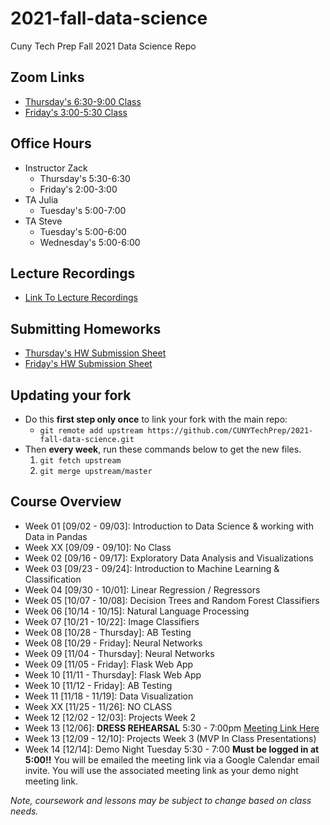 # 2021-fall-data-science
Cuny Tech Prep Fall 2021 Data Science Repo

## Zoom Links
* [Thursday's 6:30-9:00 Class](https://us02web.zoom.us/j/89733575001?pwd=bU5VU0s2cE1CVndvbUVDOHd2UG1YUT09)
* [Friday's 3:00-5:30 Class]( https://us02web.zoom.us/j/89417050425?pwd=Nlk0NWdSVk96ZmppRG9vZjd2ZmhBZz09)

## Office Hours
* Instructor Zack
	* Thursday's	5:30-6:30
	* Friday's		2:00-3:00
* TA Julia
	* Tuesday's		5:00-7:00
* TA Steve
	* Tuesday's		5:00-6:00
	* Wednesday's	5:00-6:00

## Lecture Recordings
* [Link To Lecture Recordings](https://docs.google.com/document/d/1GHjGsqNhzEGL1xAxilCX-wFNUdnZwcBD58_zBQKkgu4/edit?usp=sharing)


## Submitting Homeworks
* [Thursday's HW Submission Sheet](https://docs.google.com/spreadsheets/d/1AZtto_TvDB3P68p-uC7DGIHQrwLEAv0cK-rXlD61aP0/edit#gid=0)
* [Friday's HW Submission Sheet](https://docs.google.com/spreadsheets/d/1NyZKCvHBJOTkCq9Y_YVnKi9fmuXiokWb9VRPQ3HuviI/edit?usp=sharing)


## Updating your fork
* Do this __first step only once__ to link your fork with the main repo:  
	* `git remote add upstream https://github.com/CUNYTechPrep/2021-fall-data-science.git`
* Then __every week__, run these commands below to get the new files.
	1. `git fetch upstream`
	2. `git merge upstream/master`


## Course Overview
* Week 01 [09/02 - 09/03]:  Introduction to Data Science & working with Data in Pandas
* Week XX [09/09 - 09/10]:  No Class
* Week 02 [09/16 - 09/17]:  Exploratory Data Analysis and Visualizations
* Week 03 [09/23 - 09/24]:  Introduction to Machine Learning & Classification
* Week 04 [09/30 - 10/01]:  Linear Regression / Regressors
* Week 05 [10/07 - 10/08]:  Decision Trees and Random Forest Classifiers
* Week 06 [10/14 - 10/15]:  Natural Language Processing
* Week 07 [10/21 - 10/22]:  Image Classifiers
* Week 08 [10/28 - Thursday]:  AB Testing
* Week 08 [10/29 - Friday]:  Neural Networks
* Week 09 [11/04 - Thursday]:  Neural Networks
* Week 09 [11/05 - Friday]:  Flask Web App
* Week 10 [11/11 - Thursday]:  Flask Web App
* Week 10 [11/12 - Friday]:  AB Testing
* Week 11 [11/18 - 11/19]:  Data Visualization
* Week XX [11/25 - 11/26]:  NO CLASS
* Week 12 [12/02 - 12/03]:  Projects Week 2
* Week 13 [12/06]:  __DRESS REHEARSAL__ 5:30 - 7:00pm [Meeting Link Here](https://meet.google.com/xkn-kubz-njv)
* Week 13 [12/09 - 12/10]:  Projects Week 3 (MVP In Class Presentations)
* Week 14 [12/14]: Demo Night Tuesday 5:30 - 7:00 __Must be logged in at 5:00!!__  You will be emailed the meeting link via a Google Calendar email invite.  You will use the associated meeting link as your demo night meeting link. 

_Note, coursework and lessons may be subject to change based on class needs._

